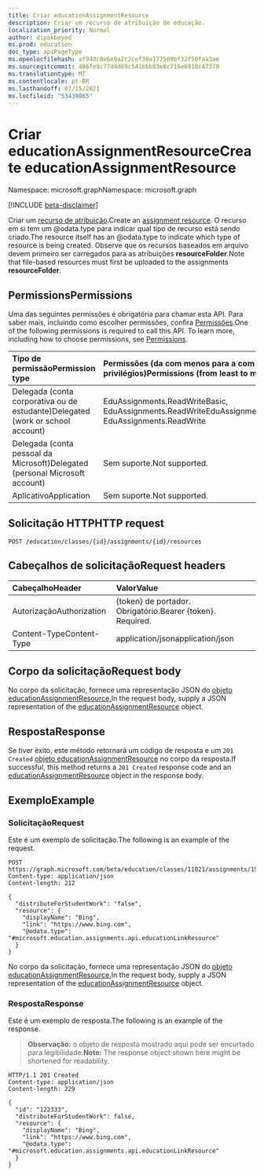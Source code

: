 ```yaml
---
title: Criar educationAssignmentResource
description: Criar um recurso de atribuição de educação.
localization_priority: Normal
author: dipakboyed
ms.prod: education
doc_type: apiPageType
ms.openlocfilehash: af94dc0e6e9a2c2cef30a177509bf32f50faa3ae
ms.sourcegitcommit: 486fe9c77d4d89c5416bb83e8c716e6918c47370
ms.translationtype: MT
ms.contentlocale: pt-BR
ms.lasthandoff: 07/15/2021
ms.locfileid: "53439865"
---
```

# <a name="create-educationassignmentresource"></a><span data-ttu-id="bcc1e-103">Criar educationAssignmentResource</span><span class="sxs-lookup"><span data-stu-id="bcc1e-103">Create educationAssignmentResource</span></span>

<span data-ttu-id="bcc1e-104">Namespace: microsoft.graph</span><span class="sxs-lookup"><span data-stu-id="bcc1e-104">Namespace: microsoft.graph</span></span>

[!INCLUDE [beta-disclaimer](../../includes/beta-disclaimer.md)]

<span data-ttu-id="bcc1e-105">Criar um [recurso de atribuição](../resources/educationassignmentresource.md).</span><span class="sxs-lookup"><span data-stu-id="bcc1e-105">Create an [assignment resource](../resources/educationassignmentresource.md).</span></span> <span data-ttu-id="bcc1e-106">O recurso em si tem um @odata.type para indicar qual tipo de recurso está sendo criado.</span><span class="sxs-lookup"><span data-stu-id="bcc1e-106">The resource itself has an @odata.type to indicate which type of resource is being created.</span></span> <span data-ttu-id="bcc1e-107">Observe que os recursos baseados em arquivo devem primeiro ser carregados para as atribuições **resourceFolder**.</span><span class="sxs-lookup"><span data-stu-id="bcc1e-107">Note that file-based resources must first be uploaded to the assignments **resourceFolder**.</span></span>

## <a name="permissions"></a><span data-ttu-id="bcc1e-108">Permissions</span><span class="sxs-lookup"><span data-stu-id="bcc1e-108">Permissions</span></span>
<span data-ttu-id="bcc1e-p102">Uma das seguintes permissões é obrigatória para chamar esta API. Para saber mais, incluindo como escolher permissões, confira [Permissões](/graph/permissions-reference).</span><span class="sxs-lookup"><span data-stu-id="bcc1e-p102">One of the following permissions is required to call this API. To learn more, including how to choose permissions, see [Permissions](/graph/permissions-reference).</span></span>

|<span data-ttu-id="bcc1e-111">Tipo de permissão</span><span class="sxs-lookup"><span data-stu-id="bcc1e-111">Permission type</span></span>      | <span data-ttu-id="bcc1e-112">Permissões (da com menos para a com mais privilégios)</span><span class="sxs-lookup"><span data-stu-id="bcc1e-112">Permissions (from least to most privileged)</span></span>              |
|:--------------------|:---------------------------------------------------------|
|<span data-ttu-id="bcc1e-113">Delegada (conta corporativa ou de estudante)</span><span class="sxs-lookup"><span data-stu-id="bcc1e-113">Delegated (work or school account)</span></span> |  <span data-ttu-id="bcc1e-114">EduAssignments.ReadWriteBasic, EduAssignments.ReadWrite</span><span class="sxs-lookup"><span data-stu-id="bcc1e-114">EduAssignments.ReadWriteBasic, EduAssignments.ReadWrite</span></span>  |
|<span data-ttu-id="bcc1e-115">Delegada (conta pessoal da Microsoft)</span><span class="sxs-lookup"><span data-stu-id="bcc1e-115">Delegated (personal Microsoft account)</span></span> |  <span data-ttu-id="bcc1e-116">Sem suporte.</span><span class="sxs-lookup"><span data-stu-id="bcc1e-116">Not supported.</span></span>  |
|<span data-ttu-id="bcc1e-117">Aplicativo</span><span class="sxs-lookup"><span data-stu-id="bcc1e-117">Application</span></span> | <span data-ttu-id="bcc1e-118">Sem suporte.</span><span class="sxs-lookup"><span data-stu-id="bcc1e-118">Not supported.</span></span>  | 

## <a name="http-request"></a><span data-ttu-id="bcc1e-119">Solicitação HTTP</span><span class="sxs-lookup"><span data-stu-id="bcc1e-119">HTTP request</span></span>
<!-- { "blockType": "ignored" } -->
```http
POST /education/classes/{id}/assignments/{id}/resources
```
## <a name="request-headers"></a><span data-ttu-id="bcc1e-120">Cabeçalhos de solicitação</span><span class="sxs-lookup"><span data-stu-id="bcc1e-120">Request headers</span></span>
| <span data-ttu-id="bcc1e-121">Cabeçalho</span><span class="sxs-lookup"><span data-stu-id="bcc1e-121">Header</span></span>       | <span data-ttu-id="bcc1e-122">Valor</span><span class="sxs-lookup"><span data-stu-id="bcc1e-122">Value</span></span> |
|:---------------|:--------|
| <span data-ttu-id="bcc1e-123">Autorização</span><span class="sxs-lookup"><span data-stu-id="bcc1e-123">Authorization</span></span>  | <span data-ttu-id="bcc1e-p103">{token} de portador. Obrigatório.</span><span class="sxs-lookup"><span data-stu-id="bcc1e-p103">Bearer {token}. Required.</span></span>  |
| <span data-ttu-id="bcc1e-126">Content-Type</span><span class="sxs-lookup"><span data-stu-id="bcc1e-126">Content-Type</span></span>  | <span data-ttu-id="bcc1e-127">application/json</span><span class="sxs-lookup"><span data-stu-id="bcc1e-127">application/json</span></span>  |

## <a name="request-body"></a><span data-ttu-id="bcc1e-128">Corpo da solicitação</span><span class="sxs-lookup"><span data-stu-id="bcc1e-128">Request body</span></span>
<span data-ttu-id="bcc1e-129">No corpo da solicitação, fornece uma representação JSON do [objeto educationAssignmentResource.](../resources/educationassignmentresource.md)</span><span class="sxs-lookup"><span data-stu-id="bcc1e-129">In the request body, supply a JSON representation of the [educationAssignmentResource](../resources/educationassignmentresource.md) object.</span></span>


## <a name="response"></a><span data-ttu-id="bcc1e-130">Resposta</span><span class="sxs-lookup"><span data-stu-id="bcc1e-130">Response</span></span>
<span data-ttu-id="bcc1e-131">Se tiver êxito, este método retornará um código de resposta e um `201 Created` [objeto educationAssignmentResource](../resources/educationassignmentresource.md) no corpo da resposta.</span><span class="sxs-lookup"><span data-stu-id="bcc1e-131">If successful, this method returns a `201 Created` response code and an [educationAssignmentResource](../resources/educationassignmentresource.md) object in the response body.</span></span>

## <a name="example"></a><span data-ttu-id="bcc1e-132">Exemplo</span><span class="sxs-lookup"><span data-stu-id="bcc1e-132">Example</span></span>
### <a name="request"></a><span data-ttu-id="bcc1e-133">Solicitação</span><span class="sxs-lookup"><span data-stu-id="bcc1e-133">Request</span></span>
<span data-ttu-id="bcc1e-134">Este é um exemplo de solicitação.</span><span class="sxs-lookup"><span data-stu-id="bcc1e-134">The following is an example of the request.</span></span>
<!-- {
  "blockType": "ignored",
  "name": "create_educationassignmentresource_from_educationassignment"
}-->
```http
POST https://graph.microsoft.com/beta/education/classes/11021/assignments/19002/resources
Content-type: application/json
Content-length: 212

{
  "distributeForStudentWork": "false",
  "resource": {
    "displayName": "Bing",
    "link": "https://www.bing.com",
    "@odata.type": "#microsoft.education.assignments.api.educationLinkResource"
  }
}
```
<span data-ttu-id="bcc1e-135">No corpo da solicitação, fornece uma representação JSON do [objeto educationAssignmentResource.](../resources/educationassignmentresource.md)</span><span class="sxs-lookup"><span data-stu-id="bcc1e-135">In the request body, supply a JSON representation of the [educationAssignmentResource](../resources/educationassignmentresource.md) object.</span></span>
### <a name="response"></a><span data-ttu-id="bcc1e-136">Resposta</span><span class="sxs-lookup"><span data-stu-id="bcc1e-136">Response</span></span>
<span data-ttu-id="bcc1e-137">Este é um exemplo de resposta.</span><span class="sxs-lookup"><span data-stu-id="bcc1e-137">The following is an example of the response.</span></span> 

><span data-ttu-id="bcc1e-138">**Observação:** o objeto de resposta mostrado aqui pode ser encurtado para legibilidade.</span><span class="sxs-lookup"><span data-stu-id="bcc1e-138">**Note:** The response object shown here might be shortened for readability.</span></span>


<!-- {
  "blockType": "ignored",
  "truncated": true,
  "@odata.type": "microsoft.graph.educationAssignmentResource"
} -->
```http
HTTP/1.1 201 Created
Content-type: application/json
Content-length: 229

{
  "id": "122333",
  "distributeForStudentWork": false,
  "resource": {
    "displayName": "Bing",
    "link": "https://www.bing.com",
    "@odata.type": "#microsoft.education.assignments.api.educationLinkResource"
  }
}
```
<!-- uuid: 8fcb5dbc-d5aa-4681-8e31-b001d5168d79
2015-10-25 14:57:30 UTC -->
<!--
{
  "type": "#page.annotation",
  "description": "Create educationAssignmentResource",
  "keywords": "",
  "section": "documentation",
  "tocPath": "",
  "suppressions": []
}
-->


